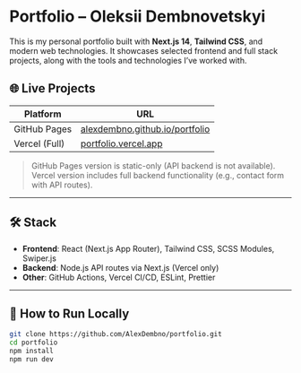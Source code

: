 # Portfolio – Oleksii Dembnovetskyi

This is my personal portfolio built with **Next.js 14**, **Tailwind CSS**, and modern web technologies. It showcases selected frontend and full stack projects, along with the tools and technologies I’ve worked with.

## 🌐 Live Projects

| Platform      | URL                                                                      |
| ------------- | ------------------------------------------------------------------------ |
| GitHub Pages  | [alexdembno.github.io/portfolio](https://alexdembno.github.io/portfolio) |
| Vercel (Full) | [portfolio.vercel.app](https://portfolio-pi-eight-0g0ymbu8af.vercel.app) |

> GitHub Pages version is static-only (API backend is not available).  
> Vercel version includes full backend functionality (e.g., contact form with API routes).

---

## 🛠️ Stack

- **Frontend**: React (Next.js App Router), Tailwind CSS, SCSS Modules, Swiper.js
- **Backend**: Node.js API routes via Next.js (Vercel only)
- **Other**: GitHub Actions, Vercel CI/CD, ESLint, Prettier

---

## 🚀 How to Run Locally

```bash
git clone https://github.com/AlexDembno/portfolio.git
cd portfolio
npm install
npm run dev
```
